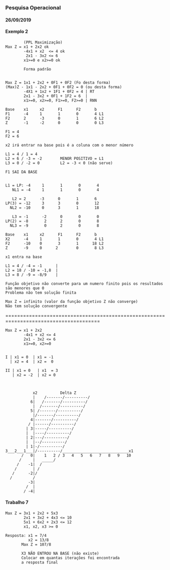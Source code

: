 ### Pesquisa Operacional
#### 26/09/2019

#### Exemplo 2
    
            (PPL Maximização)
    Max Z = x1 + 2x2 ok
            -4x1 + x2  <= 4 ok
             2x1 - 3x2 <= 6
            x1>=0 e x2>=0 ok

            Forma padrão


    Max Z = 1x1 + 2x2 + 0F1 + 0F2 (Fo desta forma)
    (Max)Z - 1x1 - 2x2 + 0F1 + 0F2 = 0 (ou desta forma)
            -4X1 + 1x2 + 1F1 + 0F2 = 4 | RT
            2x1 - 3x2 + 0F1 + 1F2 = 6  |
            x1>=0, x2>=0, F1>=0, F2>=0 | RNN

    Base    x1     x2      F1      F2      b
    F1      -4     1       1       0       4 L1
    F2      2      -3      0       1       6 L2
    Z       -1     -2      0       0       0 L3

    F1 = 4
    F2 = 6

    x2 irá entrar na base pois é a coluna com o menor número

    L1 = 4 / 1 = 4
    L2 = 6 / -3 = -2        MENOR POSITIVO = L1 
    L3 = 0 / -2 = 0         L2 = -3 < 0 (não serve)

    F1 SAI DA BASE


    L1 = LP: -4     1       1       0       4
       NL1 = -4     1       1       0       4

       L2 = 2      -3      0       1       6
    LP(3) = -12     3      3       0       12
      NL2 = -10     0      3       1       18 

       L3 = -1      -2      0       0       0
    LP(2) = -8       2      2       0       8
      NL3 = -9       0      2       0       8

    Base    x1     x2      F1      F2      b
    X2      -4     1       1       0       4 L1
    F2      -10    0       3       1      18 L2
    Z       -9     0      2        0       8 L3

    x1 entra na base

    L1 = 4 / -4 = -1      |
    L2 = 18 / -10 = -1,8  | 
    L3 = 8 / -9 = -8/9    |

    Função objetivo não converte para um numero finito pois os resultados são menores que 0
    Problema não tem solução finita

    Max Z = infinito (valor da função objetivo Z não converge)
    Não tem solução convergente

======================================================================================

    Max Z = x1 + 2x2
            -4x1 + x2 <= 4
            2x1 - 3x2 <= 6
            x1>=0, x2>=0

    
    I | x1 = 0  | x1 = -1 
      | x2 = 4  | x2 =  0

    II | x1 = 0   | x1  = 3
       | x2 = -2  | x2 = 0



                x2          Delta Z
                |    /-------/----------/
               6|   /-------/----------/
                |  /-------/----------/
               5| /-------/----------/
                |/-------/----------/
               4|-------/----------/ 
              / |------/----------/ 
             | 3|-----/----------/
             |  |----/----------/
             | 2|---/----------/
             |  |--/----------/
             | 1|-/----------/
    3___2___1___|/----------/_____________________________x1
           /   0|    1   2 / 3   4   5   6   7   8   9   10
          /     |   _____/
         /    -1|  /
        /       | /
       /      -2|/
      /         /
              -3|
             /  |
            / -4|



#### Trabalho 7

    Max Z = 3x1 + 2x2 + 5x3
            2x1 + 3x2 + 4x3 <= 10
            5x1 + 6x2 + 2x3 <= 12
            x1, x2, x3 >= 0

    Resposta: x1 = 7/4
              x2 = 13/8
           Max Z = 107/8

           X3 NÃO ENTROU NA BASE (não existe)
           Colocar em quantas iterações foi encontrada
           a resposta final